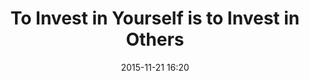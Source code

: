 ---
time: "4:20 - 4:40"
date: 2015-11-21 16:20
room:

title:  To Invest in Yourself is to Invest in Others
speakers: 
- Alicia Raciti
---